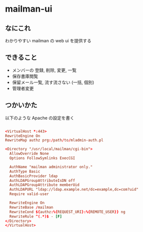# mailman-ui

## なにこれ
わかりやすい mailman の web ui を提供する

## できること

 - メンバーの 登録, 削除, 変更, 一覧
 - 保存書庫閲覧
 - 保留メール一覧, 流す流さない (一括, 個別)
 - 管理者変更

## つかいかた

以下のような Apache の設定を書く

```httpd-ssl.conf

<VirtualHost *:443>
RewriteEngine On
RewriteMap authz prg:/path/to/mladmin-auth.pl

<Directory "/usr/local/mailman/cgi-bin">
  AllowOverride None
  Options FollowSymlinks ExecCGI

  AuthName "mailman administrator only."
  AuthType Basic
  AuthBasicProvider ldap
  AuthLDAPGroupAttributeIsDN off
  AuthLDAPGroupAttribute memberUid
  AuthLDAPURL "ldap://ldap.example.net/dc=example,dc=com?uid"
  Require valid-user

  RewriteEngine On
  RewriteBase /mailman
  RewriteCond ${authz:%{REQUEST_URI}:%{REMOTE_USER}} ng
  RewriteRule ^(.*)$ - [F]
</Directory>
</VirtualHost>
```

